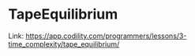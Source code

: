 # TapeEquilibrium

Link: <https://app.codility.com/programmers/lessons/3-time_complexity/tape_equilibrium/>
